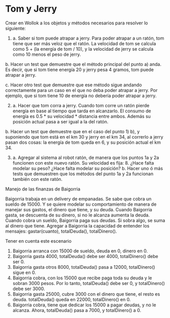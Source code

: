 # Tom y Jerry


Crear en Wollok a los objetos y métodos necesarios para resolver lo siguiente:

 1. a.	Saber si tom puede atrapar a jerry. Para poder atrapar a un ratón, tom tiene que ser más veloz que el ratón. La velocidad de tom se calcula como 5 + (la energía de tom / 10), y la velocidad de jerry se calcula como 10 menos el peso de jerry.

b.	Hacer un test que demuestre que el método principal del punto a) anda. Es decir, que si tom tiene energía 20 y jerry pesa 4 gramos, tom puede atrapar a jerry.

c.	Hacer otro test que demuestre que ese método sigue andando correctamente para un caso en el que no deba poder atrapar a jerry.  Por ejemplo, que si tom tiene 10 de energía no debería poder atrapar a jerry.

2.	a.	Hacer que tom corra a jerry. Cuando tom corre un ratón pierde energía en base al tiempo que tarda en alcanzarlo. El consumo de energía es 0.5 * su velocidad * distancia entre ambos. Además su posición actual pasa a ser igual a la del ratón. 

b.	Hacer un test que demuestre que en el caso del punto 1) b), y suponiendo que tom está en el km 30 y jerry en el km 34, al correrlo a jerry pasan dos cosas: la energía de tom queda en 6, y su posición actual el km 34.

3.	a.	Agregar al sistema al robot ratón, de manera que los puntos 1a y 2a funcionen con este nuevo ratón. Su velocidad es fija: 8. ¿Hace falta modelar su peso? ¿Hace falta modelar su posición?
b.	Hacer uno ó más tests que demuestren que los métodos del punto 1a y 2a funcionan también con este ratón.

Manejo de las finanzas de Baigorria

Baigorria  trabaja en un delivery de empanadas. Se sabe que cobra un sueldo de 15000. Y se quiere modelar su comportamiento de manera de manejar sus gastos, el dinero que tiene, y su deuda. Cuando Baigorria gasta, se descuenta de su dinero, si no le alcanza aumenta la deuda. Cuando cobra un sueldo, Baigorria paga sus deudas. Si sobra algo, se suma al dinero que tiene. Agregar a Baigorria la capacidad de entender los mensajes: gastar(cuanto), totalDeuda(), totalDinero().

Tener en cuenta este escenario

1.	Baigorria arranca con 15000 de sueldo, deuda en 0, dinero en 0.
2.	Baigorria gasta 4000, totalDeuda() debe ser 4000, totalDinero() debe ser 0.
3.	Baigorria gasta otros 8000, totalDeuda() pasa a 12000, totalDinero() sigue en 0.
4.	Baigorria cobra, con los 15000 que recibe paga toda su deuda y le sobran 3000 pesos. Por lo tanto, totalDeuda() debe ser 0, y totalDinero() debe ser 3000.
5.	Baigorria gasta 25000, cubre 3000 con el dinero que tiene, el resto es deuda. totalDeuda() queda en 22000, totalDinero() en 0.
6.	Baigorria cobra, tiene que dedicar los 15000 a pagar deudas, y no le alcanza. Ahora, totalDeuda() pasa a 7000, y totalDinero() a 0.
